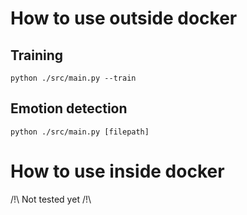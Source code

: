 # How to use outside docker


## Training

```
python ./src/main.py --train
```

## Emotion detection

```
python ./src/main.py [filepath]
```

# How to use inside docker

/!\ Not tested yet /!\
